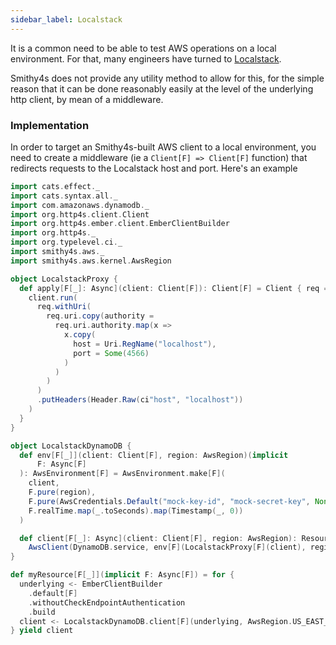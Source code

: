 ```yaml
---
sidebar_label: Localstack
---
```


It is a common need to be able to test AWS operations on a local environment. For that, many engineers have turned to [Localstack](https://localstack.cloud/).

Smithy4s does not provide any utility method to allow for this, for the simple reason that it can be done reasonably easily
at the level of the underlying http client, by mean of a middleware.

### Implementation

In order to target an Smithy4s-built AWS client to a local environment, you need to create a middleware (ie a `Client[F] => Client[F]` function) that redirects requests to the Localstack host and port. Here's an example

```scala mdoc:compile-only
import cats.effect._
import cats.syntax.all._
import com.amazonaws.dynamodb._
import org.http4s.client.Client
import org.http4s.ember.client.EmberClientBuilder
import org.http4s._
import org.typelevel.ci._
import smithy4s.aws._
import smithy4s.aws.kernel.AwsRegion

object LocalstackProxy {
  def apply[F[_]: Async](client: Client[F]): Client[F] = Client { req =>
    client.run(
      req.withUri(
        req.uri.copy(authority =
          req.uri.authority.map(x =>
            x.copy(
              host = Uri.RegName("localhost"),
              port = Some(4566)
            )
          )
        )
      )
      .putHeaders(Header.Raw(ci"host", "localhost"))
    )
  }
}

object LocalstackDynamoDB {
  def env[F[_]](client: Client[F], region: AwsRegion)(implicit
      F: Async[F]
  ): AwsEnvironment[F] = AwsEnvironment.make[F](
    client,
    F.pure(region),
    F.pure(AwsCredentials.Default("mock-key-id", "mock-secret-key", None)),
    F.realTime.map(_.toSeconds).map(Timestamp(_, 0))
  )

  def client[F[_]: Async](client: Client[F], region: AwsRegion): Resource[F, DynamoDB.Impl[F]] =
    AwsClient(DynamoDB.service, env[F](LocalstackProxy[F](client), region))
}

def myResource[F[_]](implicit F: Async[F]) = for {
  underlying <- EmberClientBuilder
    .default[F]
    .withoutCheckEndpointAuthentication
    .build
  client <- LocalstackDynamoDB.client[F](underlying, AwsRegion.US_EAST_1)
} yield client
```
